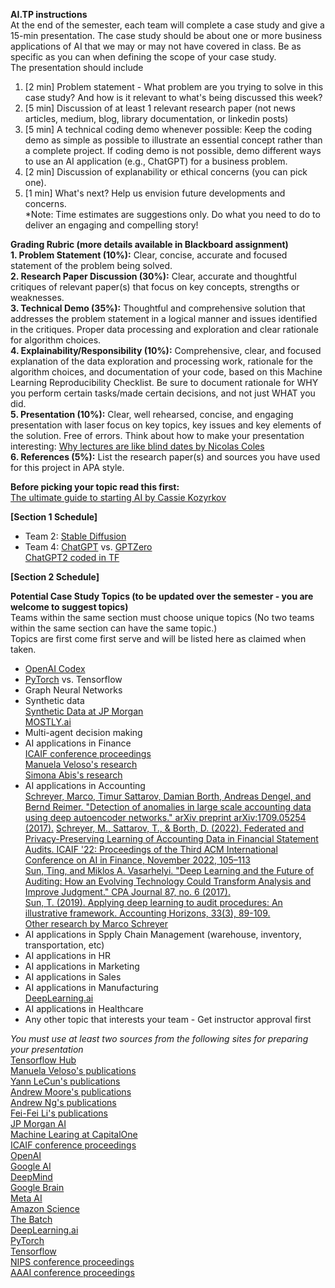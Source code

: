 **AI.TP instructions**  
At the end of the semester, each team will complete a case study and give a 15-min presentation.
The case study should be about one or more business applications of AI that we may or may not have covered in class.
Be as specific as you can when defining the scope of your case study.  
The presentation should include  
1. [2 min] Problem statement - What problem are you trying to solve in this case study? And how is it relevant to what's being discussed this week?  
2. [5 min] Discussion of at least 1 relevant research paper (not news articles, medium, blog, library documentation, or linkedin posts)
3. [5 min] A technical coding demo whenever possible: Keep the coding demo as simple as possible to illustrate an essential concept rather than a complete project. If coding demo is not possible, demo different ways to use an AI application (e.g., ChatGPT) for a business problem.  
4. [2 min] Discussion of explanability or ethical concerns (you can pick one).  
5. [1 min] What's next? Help us envision future developments and concerns.    
*Note: Time estimates are suggestions only. Do what you need to do to deliver an engaging and compelling story!

**Grading Rubric (more details available in Blackboard assignment)**  
**1. Problem Statement (10%):** Clear, concise, accurate and focused statement of the problem being solved.  
**2. Research Paper Discussion (30%):** Clear, accurate and thoughtful critiques of relevant paper(s) that focus on key concepts, strengths or weaknesses.  
**3. Technical Demo (35%):** Thoughtful and comprehensive solution that addresses the problem statement in a logical manner and issues identified in the critiques. Proper data processing and exploration and clear rationale for algorithm choices.  
**4. Explainability/Responsibility (10%):** Comprehensive, clear, and focused explanation of the data exploration and processing work, rationale for the algorithm choices, and documentation of your code, based on this Machine Learning Reproducibility Checklist. Be sure to document rationale for WHY you perform certain tasks/made certain decisions, and not just WHAT you did.  
**5. Presentation (10%):** Clear, well rehearsed, concise, and engaging presentation with laser focus on key topics, key issues and key elements of the solution. Free of errors. Think about how to make your presentation interesting: [Why lectures are like blind dates by Nicolas Coles](https://www.nature.com/articles/d41586-022-01798-6)   
**6. References (5%):** List the research paper(s) and sources you have used for this project in APA style.  

**Before picking your topic read this first:**  
[The ultimate guide to starting AI by Cassie Kozyrkov](https://www.linkedin.com/pulse/ultimate-guide-starting-ai-cassie-kozyrkov/)   

**[Section 1 Schedule]**  
- Team 2: [Stable Diffusion](https://stablediffusionweb.com/) 
- Team 4: [ChatGPT](https://openai.com/blog/chatgpt/) vs. [GPTZero](https://gptzero.me/)  
        [ChatGPT2 coded in TF](https://github.com/openai/gpt-2/blob/master/src/model.py)  

**[Section 2 Schedule]**  

**Potential Case Study Topics (to be updated over the semester - you are welcome to suggest topics)**  
Teams within the same section must choose unique topics (No two teams within the same section can have the same topic.)  
Topics are first come first serve and will be listed here as claimed when taken.  
- [OpenAI Codex](https://openai.com/blog/openai-codex/)  
- [PyTorch](https://pytorch.org/) vs. Tensorflow    
- Graph Neural Networks
- Synthetic data  
    [Synthetic Data at JP Morgan](https://www.jpmorgan.com/synthetic-data)  
    [MOSTLY.ai](https://mostly.ai/)
- Multi-agent decision making
- AI applications in Finance  
    [ICAIF conference proceedings](https://dl.acm.org/conference/icaif)  
    [Manuela Veloso's research](http://www.cs.cmu.edu/~mmv/Veloso.html)  
    [Simona Abis's research](https://scholar.google.com/citations?user=7U9pqdMAAAAJ)  
- AI applications in Accounting  
    [Schreyer, Marco, Timur Sattarov, Damian Borth, Andreas Dengel, and Bernd Reimer. "Detection of anomalies in large scale accounting data using deep autoencoder networks." arXiv preprint arXiv:1709.05254 (2017).](https://arxiv.org/abs/1709.05254)
    [Schreyer, M., Sattarov, T., & Borth, D. (2022). Federated and Privacy-Preserving Learning of Accounting Data in Financial Statement Audits. ICAIF '22: Proceedings of the Third ACM International Conference on AI in Finance, November 2022, 105–113](https://dl.acm.org/doi/10.1145/3533271.3561674)  
    [Sun, Ting, and Miklos A. Vasarhelyi. "Deep Learning and the Future of Auditing: How an Evolving Technology Could Transform Analysis and Improve Judgment." CPA Journal 87, no. 6 (2017).](https://www-proquest-com.proxy.wm.edu/docview/2213055096?pq-origsite=gscholar&fromopenview=true)  
    [Sun, T. (2019). Applying deep learning to audit procedures: An illustrative framework. Accounting Horizons, 33(3), 89-109.](https://publications.aaahq.org/accounting-horizons/article-abstract/33/3/89/2426/Applying-Deep-Learning-to-Audit-Procedures-An?redirectedFrom=fulltext)  
    [Other research by Marco Schreyer](https://scholar.google.com/citations?user=O6V5YkEAAAAJ&hl=en)  
- AI applications in Spply Chain Management (warehouse, inventory, transportation, etc) 
- AI applications in HR  
- AI applications in Marketing  
- AI applications in Sales 
- AI applications in Manufacturing  
    [DeepLearning.ai](https://www.deeplearning.ai/)  
- AI applications in Healthcare
- Any other topic that interests your team - Get instructor approval first

*You must use at least two sources from the following sites for preparing your presentation*  
[Tensorflow Hub](https://www.tensorflow.org/hub)  
[Manuela Veloso's publications](http://www.cs.cmu.edu/~mmv/Veloso.html)  
[Yann LeCun's publications](https://scholar.google.com/citations?hl=en&user=WLN3QrAAAAAJ)  
[Andrew Moore's publications](https://scholar.google.com/citations?hl=en&user=PbfkKLcAAAAJ)  
[Andrew Ng's publications](https://scholar.google.com/citations?hl=en&user=mG4imMEAAAAJ)  
[Fei-Fei Li's publications](https://scholar.google.com/citations?user=rDfyQnIAAAAJ&hl=en&oi=ao)  
[JP Morgan AI](https://www.jpmorgan.com/technology/artificial-intelligence)  
[Machine Learing at CapitalOne](https://www.capitalone.com/tech/machine-learning/?gclid=CjwKCAiA2L-dBhACEiwAu8Q9YD7j7BaUQ6QMRoYlEjIultzy3iWhhHLefxbp3qXdaKjD6kUnVDC19RoCOBMQAvD_BwE)  
[ICAIF conference proceedings](https://dl.acm.org/conference/icaif)  
[OpenAI](https://openai.com/)  
[Google AI](https://ai.google/)  
[DeepMind](https://www.deepmind.com/)  
[Google Brain](https://research.google/teams/brain/)  
[Meta AI](https://ai.facebook.com/)  
[Amazon Science](https://www.amazonscience/research-areas)  
[The Batch](https://www.deeplearning.ai/the-batch/)  
[DeepLearning.ai](https://www.deeplearning.ai/)  
[PyTorch](https://pytorch.org/)  
[Tensorflow](https://www.tensorflow.org/)  
[NIPS conference proceedings](https://proceedings.neurips.cc/)  
[AAAI conference proceedings](https://aaai.org/Library/conferences-library.php)  
